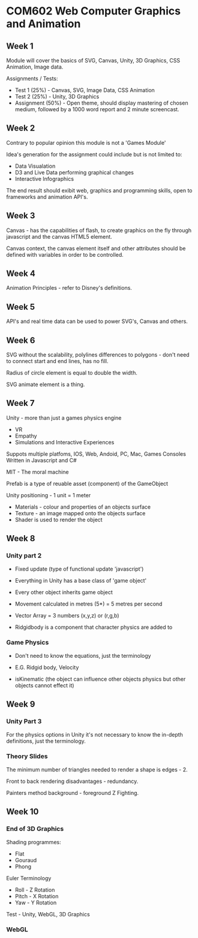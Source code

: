 # COM602 Web Computer Graphics and Animation 


## Week 1

Module will cover the basics of SVG, Canvas, Unity, 3D Graphics, CSS Animation, Image data. 

Assignments / Tests: 

* Test 1 (25%) - Canvas, SVG, Image Data, CSS Animation
* Test 2 (25%) - Unity, 3D Graphics 
* Assignment (50%) - Open theme, should display mastering of chosen medium, followed by a 1000 word report and 2 minute screencast. 

## Week 2

Contrary to popular opinion this module is not a 'Games Module' 

Idea's generation for the assignment could include but is not limited to: 

* Data Visualation 
* D3 and Live Data performing graphical changes 
* Interactive Infographics 

The end result should exibit web, graphics and programming skills, open to frameworks and animation API's. 

## Week 3

Canvas - has the capabilities of flash, to create graphics on the fly through javascript and the canvas HTML5 element.

Canvas context, the canvas element itself and other attributes should be defined with variables in order to be controlled. 

## Week 4 

Animation Principles  - refer to Disney's definitions. 

## Week 5 

API's and real time data can be used to power SVG's, Canvas and others. 

## Week 6 

SVG without the scalability, polylines differences to polygons - don't need to connect start and end lines, has no fill.

Radius of circle element is equal to double the width.

SVG animate element is a thing. 

## Week 7

Unity - more than just a games physics engine
- VR 
- Empathy 
- Simulations and Interactive Experiences 

Suppots multiple platfoms, IOS, Web, Andoid, PC, Mac, Games Consoles
Written in Javascript and C#

MIT - The moral machine 

Prefab is a type of reuable asset (component) of the GameObject 

Unity positioning - 1 unit = 1 meter 

* Materials - colour and properties of an objects surface 
* Texture - an image mapped onto the objects surface 
* Shader is used to render the object 

## Week 8 

### Unity part 2

* Fixed update (type of functional update 'javascript')
* Everything in Unity has a base class of 'game object' 
* Every other object inherits game object 

* Movement calculated in metres (5*) = 5 metres per second 
* Vector Array = 3 numbers (x,y,z) or (r,g,b)
* Ridgidbody is a component that character physics are added to 

### Game Physics 

* Don't need to know the equations, just the terminology 
* E.G. Ridgid body, Velocity

* isKinematic (the object can influence other objects physics but other objects cannot effect it)

## Week 9 
### Unity Part 3 

For the physics options in Unity it's not necessary to know the in-depth definitions, just the terminology. 

### Theory Slides 

The minimum number of triangles needed to render a shape is edges - 2. 

Front to back rendering disadvantages - redundancy. 

Painters method background - foreground Z Fighting. 



## Week 10 

### End of 3D Graphics 


Shading programmes: 

- Flat
- Gouraud
- Phong


Euler Terminology 

- Roll - Z Rotation 
- Pitch - X Rotation 
- Yaw - Y Rotation 

Test - Unity, WebGL, 3D Graphics 


### WebGL 


